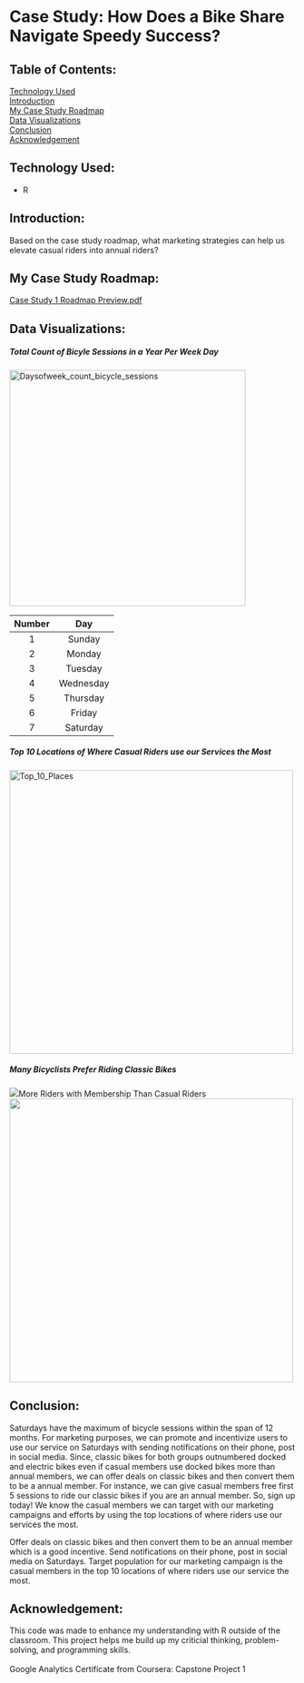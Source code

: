# Case Study: How Does a Bike Share Navigate Speedy Success?
## Table of Contents:
[Technology Used](https://github.com/sunnychang517/Case-Study-How-Does-a-Bike-Share-Navigate-Speedy-Success-/tree/main#introduction) </br>
[Introduction](https://github.com/sunnychang517/Case-Study-How-Does-a-Bike-Share-Navigate-Speedy-Success-/tree/main#introduction-1) </br>
[My Case Study Roadmap](https://github.com/sunnychang517/Case-Study-How-Does-a-Bike-Share-Navigate-Speedy-Success-/tree/main#my-case-study-roadmap) </br>
[Data Visualizations](https://github.com/sunnychang517/Case-Study-How-Does-a-Bike-Share-Navigate-Speedy-Success-/tree/main#data-visualizations) </br>
[Conclusion](https://github.com/sunnychang517/Case-Study-How-Does-a-Bike-Share-Navigate-Speedy-Success-/tree/main#conclusion) </br>
[Acknowledgement](https://github.com/sunnychang517/Case-Study-How-Does-a-Bike-Share-Navigate-Speedy-Success-/tree/main#acknowledgement) </br>

## Technology Used: 
+ R

## Introduction: 
Based on the case study roadmap, what marketing strategies can help us elevate casual riders into annual riders?

## My Case Study Roadmap: 
[Case Study 1 Roadmap Preview.pdf](https://github.com/sunnychang517/Case-Study-How-Does-a-Bike-Share-Navigate-Speedy-Success-/blob/main/Case%20Study%201%20Roadmap%20Preview.pdf)

## Data Visualizations:
<h5>Total Count of Bicyle Sessions in a Year Per Week Day </h5>
<img width="416" alt="Daysofweek_count_bicycle_sessions" src="https://user-images.githubusercontent.com/54777897/236651784-de3d2593-e867-49b2-bcac-4a413fdd20f9.png">

|Number|Day|
|:-------:|:-------:|
|1|Sunday|
|2|Monday|
|3|Tuesday|
|4|Wednesday|
|5|Thursday|
|6|Friday|
|7|Saturday|

<h5>Top 10 Locations of Where Casual Riders use our Services the Most</h5>
<img width="500" alt="Top_10_Places" src="https://user-images.githubusercontent.com/54777897/236650582-8bef58de-5179-47e8-8c53-b604359867dc.png">

<h5>Many Bicyclists Prefer Riding Classic Bikes</h5>
<img src="https://user-images.githubusercontent.com/54777897/236652426-e9a94327-83e1-4993-9064-e9066f767398.png")

<h5>More Riders with Membership Than Casual Riders</h5>
<img src="https://user-images.githubusercontent.com/54777897/236650182-56eb7502-56af-4989-b17a-d3ceb9805460.png" width="500" height="500" />

## Conclusion: 
Saturdays have the maximum of bicycle sessions within the span of 12
months. For marketing purposes, we can promote and incentivize users to use our
service on Saturdays with sending notifications on their phone, post in social media.
Since, classic bikes for both groups outnumbered docked and electric bikes even if
casual members use docked bikes more than annual members, we can offer deals
on classic bikes and then convert them to be a annual member. For instance, we
can give casual members free first 5 sessions to ride our classic bikes if you are an
annual member. So, sign up today! We know the casual members we can target
with our marketing campaigns and efforts by using the top locations of
where riders use our services the most.

Offer deals on classic bikes and then convert them to be an annual member which
is a good incentive. Send notifications on their phone, post in social media on
Saturdays. Target population for our marketing campaign is the casual members in
the top 10 locations of where riders use our service the most.

## Acknowledgement: 
This code was made to enhance my understanding with R outside of the classroom. This project helps me build up my criticial thinking, problem-solving, and programming skills. </br>
<br>
Google Analytics Certificate from Coursera: Capstone Project 1

